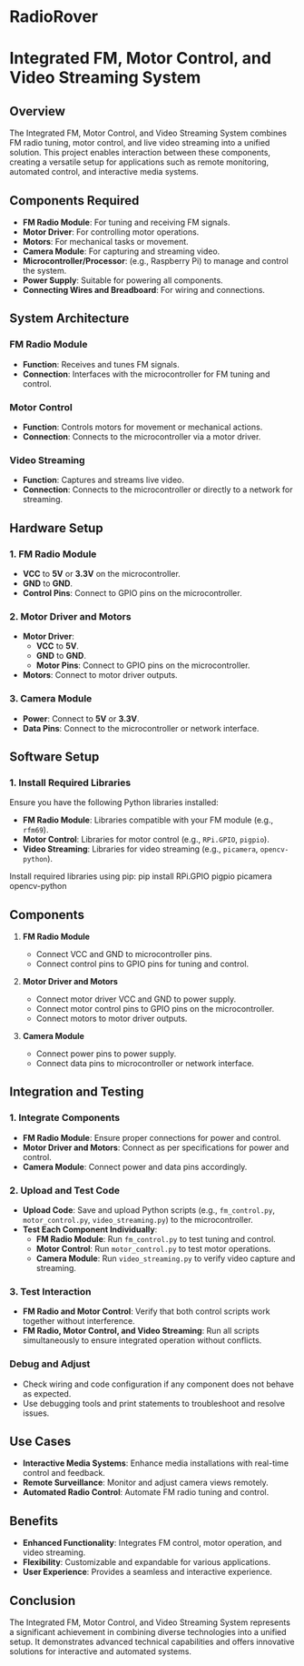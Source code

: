 # RadioRover
# Integrated FM, Motor Control, and Video Streaming System

## Overview

The Integrated FM, Motor Control, and Video Streaming System combines FM radio tuning, motor control, and live video streaming into a unified solution. This project enables interaction between these components, creating a versatile setup for applications such as remote monitoring, automated control, and interactive media systems.

## Components Required

- **FM Radio Module**: For tuning and receiving FM signals.
- **Motor Driver**: For controlling motor operations.
- **Motors**: For mechanical tasks or movement.
- **Camera Module**: For capturing and streaming video.
- **Microcontroller/Processor**: (e.g., Raspberry Pi) to manage and control the system.
- **Power Supply**: Suitable for powering all components.
- **Connecting Wires and Breadboard**: For wiring and connections.

## System Architecture

### FM Radio Module

- **Function**: Receives and tunes FM signals.
- **Connection**: Interfaces with the microcontroller for FM tuning and control.

### Motor Control

- **Function**: Controls motors for movement or mechanical actions.
- **Connection**: Connects to the microcontroller via a motor driver.

### Video Streaming

- **Function**: Captures and streams live video.
- **Connection**: Connects to the microcontroller or directly to a network for streaming.

## Hardware Setup

### 1. FM Radio Module

- **VCC** to **5V** or **3.3V** on the microcontroller.
- **GND** to **GND**.
- **Control Pins**: Connect to GPIO pins on the microcontroller.

### 2. Motor Driver and Motors

- **Motor Driver**:
  - **VCC** to **5V**.
  - **GND** to **GND**.
  - **Motor Pins**: Connect to GPIO pins on the microcontroller.
- **Motors**: Connect to motor driver outputs.

### 3. Camera Module

- **Power**: Connect to **5V** or **3.3V**.
- **Data Pins**: Connect to the microcontroller or network interface.

## Software Setup

### 1. Install Required Libraries

Ensure you have the following Python libraries installed:

- **FM Radio Module**: Libraries compatible with your FM module (e.g., `rfm69`).
- **Motor Control**: Libraries for motor control (e.g., `RPi.GPIO`, `pigpio`).
- **Video Streaming**: Libraries for video streaming (e.g., `picamera`, `opencv-python`).

Install required libraries using pip:
pip install RPi.GPIO pigpio picamera opencv-python

## Components

1. **FM Radio Module**
   - Connect VCC and GND to microcontroller pins.
   - Connect control pins to GPIO pins for tuning and control.

2. **Motor Driver and Motors**
   - Connect motor driver VCC and GND to power supply.
   - Connect motor control pins to GPIO pins on the microcontroller.
   - Connect motors to motor driver outputs.

3. **Camera Module**
   - Connect power pins to power supply.
   - Connect data pins to microcontroller or network interface.

## Integration and Testing

### 1. Integrate Components
- **FM Radio Module**: Ensure proper connections for power and control.
- **Motor Driver and Motors**: Connect as per specifications for power and control.
- **Camera Module**: Connect power and data pins accordingly.

### 2. Upload and Test Code
- **Upload Code**: Save and upload Python scripts (e.g., `fm_control.py`, `motor_control.py`, `video_streaming.py`) to the microcontroller.
- **Test Each Component Individually**:
  - **FM Radio Module**: Run `fm_control.py` to test tuning and control.
  - **Motor Control**: Run `motor_control.py` to test motor operations.
  - **Camera Module**: Run `video_streaming.py` to verify video capture and streaming.

### 3. Test Interaction
- **FM Radio and Motor Control**: Verify that both control scripts work together without interference.
- **FM Radio, Motor Control, and Video Streaming**: Run all scripts simultaneously to ensure integrated operation without conflicts.

### Debug and Adjust
- Check wiring and code configuration if any component does not behave as expected.
- Use debugging tools and print statements to troubleshoot and resolve issues.

## Use Cases
- **Interactive Media Systems**: Enhance media installations with real-time control and feedback.
- **Remote Surveillance**: Monitor and adjust camera views remotely.
- **Automated Radio Control**: Automate FM radio tuning and control.

## Benefits
- **Enhanced Functionality**: Integrates FM control, motor operation, and video streaming.
- **Flexibility**: Customizable and expandable for various applications.
- **User Experience**: Provides a seamless and interactive experience.

## Conclusion

The Integrated FM, Motor Control, and Video Streaming System represents a significant achievement in combining diverse technologies into a unified setup. It demonstrates advanced technical capabilities and offers innovative solutions for interactive and automated systems.
